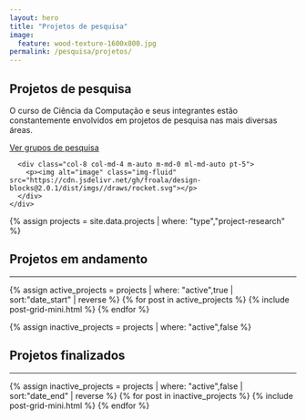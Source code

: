 ```yaml
---
layout: hero
title: "Projetos de pesquisa"
image:
  feature: wood-texture-1600x800.jpg
permalink: /pesquisa/projetos/
---
```


<section class="fdb-block">
  <div class="container">
    <div class="row align-items-center pt-2 pt-lg-5">
      <div class="col-12 col-md-8 col-lg-7">
        <h2>Projetos de pesquisa</h2>
        <p class="lead">O curso de Ciência da Computação e seus integrantes estão constantemente envolvidos em projetos de pesquisa nas mais diversas áreas.</p>
        <p class="mt-4"><a class="btn btn-primary" href="/pesquisa/grupos">Ver grupos de pesquisa</a></p>
      </div>

      <div class="col-8 col-md-4 m-auto m-md-0 ml-md-auto pt-5">
        <p><img alt="image" class="img-fluid" src="https://cdn.jsdelivr.net/gh/froala/design-blocks@2.0.1/dist/imgs//draws/rocket.svg"></p>
      </div>
    </div>
  </div>
</section>

{% assign projects = site.data.projects | where: "type","project-research" %}

<section>
  <div class="container">
    <div class="row justify-content-center">
      <div class="col-12 text-left">
        <h2>Projetos em andamento</h2>
        <hr />
      </div>
    </div>
    <div class="row justify-content-center">
      <div class="col-12">
        <div class="tiles">
          {% assign active_projects = projects | where: "active",true | sort:"date_start" | reverse %}
          {% for post in active_projects %}
            {% include post-grid-mini.html %}
          {% endfor %}
        </div><!-- /.tiles -->
      </div>
    </div>
  </div>
</section>

{% assign inactive_projects = projects | where: "active",false %}

<section>
  <div class="container">
    <div class="row justify-content-center">
      <div class="col-12 text-left">
        <h2>Projetos finalizados</h2>
        <hr />
      </div>
    </div>
    <div class="row justify-content-center">
      <div class="col-12">
        <div class="tiles">
          {% assign inactive_projects = projects | where: "active",false | sort:"date_end" | reverse %}
          {% for post in inactive_projects %}
            {% include post-grid-mini.html %}
          {% endfor %}
        </div><!-- /.tiles -->
      </div>
    </div>
  </div>
</section>